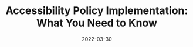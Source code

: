 ---
date: 2022-03-30
permalink: false
publisher: microassist
tags:
  - interviews
  - accessibility
  - policies
target_url: https://www.microassist.com/digital-accessibility/accessibility-policy-implementation/
title: "Accessibility Policy Implementation: What You Need to Know"
---